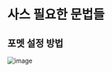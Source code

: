 # 사스 필요한 문법들 

## 포멧 설정 방법 
![image](https://user-images.githubusercontent.com/85022962/128796032-4e56815e-a860-4a81-9242-bba11b940ff5.png)
